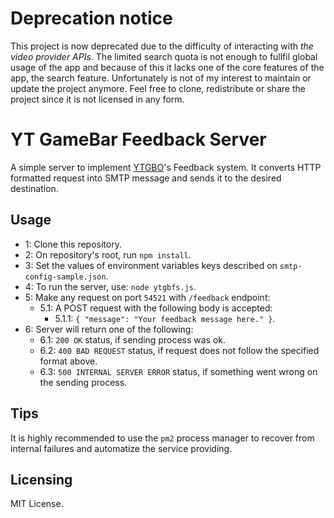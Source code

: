 # Deprecation notice
This project is now deprecated due to the difficulty of interacting with _the video provider APIs_. The limited search quota is not enough to fullfil global usage of the app and because of this it lacks one of the core features of the app, the search feature. Unfortunately is not of my interest to maintain or update the project anymore. Feel free to clone, redistribute or share the project since it is not licensed in any form.


# YT GameBar Feedback Server
A simple server to implement [YTGBO](https://github.com/MarconiGRF/YTGameBarOverlay)'s Feedback system. It converts HTTP formatted request into SMTP message and sends it to the desired destination.

## Usage
* 1: Clone this repository.  
* 2: On repository's root, run `npm install`.
* 3: Set the values of environment variables keys described on `smtp-config-sample.json`.
* 4: To run the server, use: `node ytgbfs.js`.  
* 5: Make any request on port `54521` with `/feedback` endpoint:
   * 5.1: A POST request with the following body is accepted:
     * 5.1.1: `{ "message": "Your feedback message here." }`. 
* 6: Server will return one of the following:
   * 6.1: `200 OK` status, if sending process was ok.
   * 6.2: `400 BAD REQUEST` status, if request does not follow the specified format above.
   * 6.3: `500 INTERNAL SERVER ERROR` status, if something went wrong on the sending process.

## Tips
It is highly recommended to use the `pm2` process manager to recover from internal failures and automatize the service providing.

## Licensing
MIT License.

